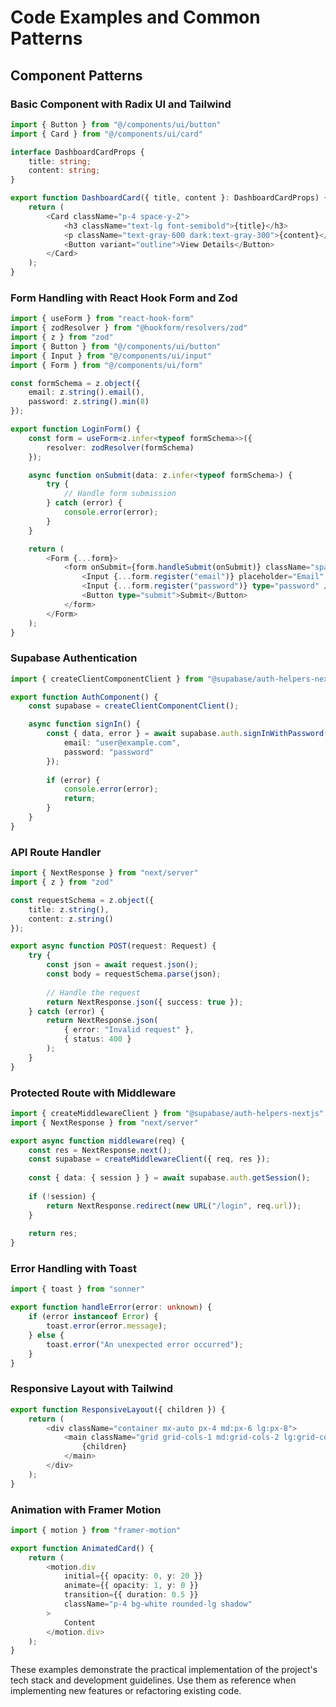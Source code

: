 # Code Examples and Common Patterns

## Component Patterns

### Basic Component with Radix UI and Tailwind
```typescript
import { Button } from "@/components/ui/button"
import { Card } from "@/components/ui/card"

interface DashboardCardProps {
	title: string;
	content: string;
}

export function DashboardCard({ title, content }: DashboardCardProps) {
	return (
		<Card className="p-4 space-y-2">
			<h3 className="text-lg font-semibold">{title}</h3>
			<p className="text-gray-600 dark:text-gray-300">{content}</p>
			<Button variant="outline">View Details</Button>
		</Card>
	);
}
```

### Form Handling with React Hook Form and Zod
```typescript
import { useForm } from "react-hook-form"
import { zodResolver } from "@hookform/resolvers/zod"
import { z } from "zod"
import { Button } from "@/components/ui/button"
import { Input } from "@/components/ui/input"
import { Form } from "@/components/ui/form"

const formSchema = z.object({
	email: z.string().email(),
	password: z.string().min(8)
});

export function LoginForm() {
	const form = useForm<z.infer<typeof formSchema>>({
		resolver: zodResolver(formSchema)
	});

	async function onSubmit(data: z.infer<typeof formSchema>) {
		try {
			// Handle form submission
		} catch (error) {
			console.error(error);
		}
	}

	return (
		<Form {...form}>
			<form onSubmit={form.handleSubmit(onSubmit)} className="space-y-4">
				<Input {...form.register("email")} placeholder="Email" />
				<Input {...form.register("password")} type="password" />
				<Button type="submit">Submit</Button>
			</form>
		</Form>
	);
}
```

### Supabase Authentication
```typescript
import { createClientComponentClient } from "@supabase/auth-helpers-nextjs"

export function AuthComponent() {
	const supabase = createClientComponentClient();

	async function signIn() {
		const { data, error } = await supabase.auth.signInWithPassword({
			email: "user@example.com",
			password: "password"
		});
		
		if (error) {
			console.error(error);
			return;
		}
	}
}
```

### API Route Handler
```typescript
import { NextResponse } from "next/server"
import { z } from "zod"

const requestSchema = z.object({
	title: z.string(),
	content: z.string()
});

export async function POST(request: Request) {
	try {
		const json = await request.json();
		const body = requestSchema.parse(json);
		
		// Handle the request
		return NextResponse.json({ success: true });
	} catch (error) {
		return NextResponse.json(
			{ error: "Invalid request" },
			{ status: 400 }
		);
	}
}
```

### Protected Route with Middleware
```typescript
import { createMiddlewareClient } from "@supabase/auth-helpers-nextjs"
import { NextResponse } from "next/server"

export async function middleware(req) {
	const res = NextResponse.next();
	const supabase = createMiddlewareClient({ req, res });
	
	const { data: { session } } = await supabase.auth.getSession();
	
	if (!session) {
		return NextResponse.redirect(new URL("/login", req.url));
	}
	
	return res;
}
```

### Error Handling with Toast
```typescript
import { toast } from "sonner"

export function handleError(error: unknown) {
	if (error instanceof Error) {
		toast.error(error.message);
	} else {
		toast.error("An unexpected error occurred");
	}
}
```

### Responsive Layout with Tailwind
```typescript
export function ResponsiveLayout({ children }) {
	return (
		<div className="container mx-auto px-4 md:px-6 lg:px-8">
			<main className="grid grid-cols-1 md:grid-cols-2 lg:grid-cols-3 gap-4">
				{children}
			</main>
		</div>
	);
}
```

### Animation with Framer Motion
```typescript
import { motion } from "framer-motion"

export function AnimatedCard() {
	return (
		<motion.div
			initial={{ opacity: 0, y: 20 }}
			animate={{ opacity: 1, y: 0 }}
			transition={{ duration: 0.5 }}
			className="p-4 bg-white rounded-lg shadow"
		>
			Content
		</motion.div>
	);
}
```

These examples demonstrate the practical implementation of the project's tech stack and development guidelines. Use them as reference when implementing new features or refactoring existing code.

